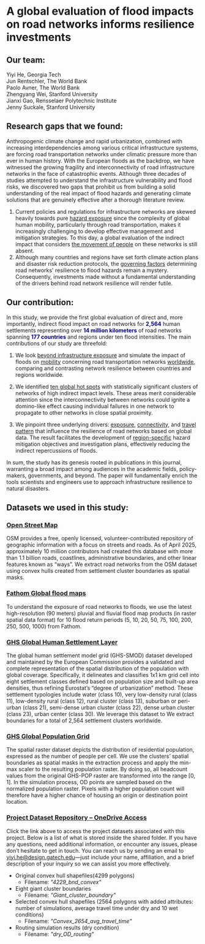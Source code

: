 # A global evaluation of flood impacts on road networks informs resilience investments

## Our team:
Yiyi He, Georgia Tech<br>
Jun Rentschler, The World Bank<br>
Paolo Avner, The World Bank<br>
Zhengyang Wei, Stanford University<br>
Jianxi Gao, Rensselaer Polytechnic Institute<br>
Jenny Suckale, Stanford University<br>

## Research gaps that we found:

Anthropogenic climate change and rapid urbanization, combined with increasing interdependencies among various critical infrastructure systems, are forcing road transportation networks under climatic pressure more than ever in human history. With the European floods as the backdrop, we have witnessed the growing fragility and interconnectivity of road infrastructure networks in the face of catastrophic events. Although three decades of studies attempted to understand the infrastructure vulnerability and flood risks, we discovered two gaps that prohibit us from building a solid understanding of the real impact of flood hazards and generating climate solutions that are genuinely effective after a thorough literature review.

1.	Current policies and regulations for infrastructure networks are skewed heavily towards pure <ins>hazard exposure</ins> since the complexity of global human mobility, particularly through road transportation, makes it increasingly challenging to develop effective management and mitigation strategies. To this day, a global evaluation of the indirect impact that considers <ins>the movement of people</ins> on these networks is still absent.
2.	Although many countries and regions have set forth climate action plans and disaster risk reduction protocols, the <ins>governing factors</ins> determining road networks' resilience to flood hazards remain a mystery. Consequently, investments made without a fundamental understanding of the drivers behind road network resilience will render futile.

## Our contribution:

In this study, we provide the first global evaluation of direct and, more importantly, indirect flood impact on road networks for <span style="color:navy">**2,564**</span> human settlements representing over <span style="color:navy">**14 million kilometers**</span> of road networks spanning <span style="color:navy">**177 countries**</span> and regions under ten flood intensities. The main contributions of our study are threefold:

1.	We look <ins>beyond infrastructure exposure</ins> and simulate the impact of floods on <ins>mobility</ins> concerning road transportation networks <ins>worldwide</ins>, comparing and contrasting network resilience between countries and regions worldwide.

2.	We identified <ins>ten global hot spots</ins> with statistically significant clusters of networks of high indirect impact levels. These areas merit considerable attention since the interconnectivity between networks could ignite a domino-like effect causing individual failures in one network to propagate to other networks in close spatial proximity.

3.	We pinpoint three underlying drivers: <ins>exposure</ins>, <ins>connectivity</ins>, and <ins>travel pattern</ins> that influence the resilience of road networks based on global data. The result facilitates the development of <ins>region-specific</ins> hazard mitigation objectives and investigation plans, effectively reducing the indirect repercussions of floods.

In sum, the study has its genesis rooted in publications in this journal, warranting a broad impact among audiences in the academic fields, policy-makers, governments, and beyond. The paper will fundamentally enrich the tools scientists and engineers use to approach infrastructure resilience to natural disasters.

## Datasets we used in this study:
### [Open Street Map](https://www.openstreetmap.org/about)
OSM provides a free, openly licensed, volunteer-contributed repository of geographic information with a focus on streets and roads.  As of April 2025, approximately 10 million contributors had created this database with more than 1.1 billion roads, coastlines, administrative boundaries, and other linear features known as “ways”. We extract road networks from the OSM dataset using convex hulls created from settlement cluster boundaries as spatial masks.<br>

### [Fathom Global flood maps](https://www.fathom.global/product/global-flood-map/)
To understand the exposure of road networks to floods, we use the latest high-resolution (90 meters) pluvial and fluvial flood map products (in raster spatial data format) for 10 flood return periods (5, 10, 20, 50, 75, 100, 200, 250, 500, 1000) from Fathom. 

### [GHS Global Human Settlement Layer](https://human-settlement.emergency.copernicus.eu/ghs_smod2023.php)
The global human settlement model grid (GHS-SMOD) dataset developed and maintained by the European Commission provides a validated and complete representation of the spatial distribution of the population with global coverage. Specifically, it delineates and classifies 1x1 km grid cell into eight settlement classes defined based on population size and built-up area densities, thus refining Eurostat’s “degree of urbanization” method. These settlement typologies include water (class 10), very low-density rural (class 11), low-density rural (class 12), rural cluster (class 13), suburban or peri-urban (class 21), semi-dense urban cluster (class 22), dense urban cluster (class 23), urban center (class 30). We leverage this dataset to We extract boundaries for a total of 2,564 settlement clusters worldwide.

### [GHS Global Population Grid](https://human-settlement.emergency.copernicus.eu/ghs_pop2023.php)
The spatial raster dataset depicts the distribution of residential population, expressed as the number of people per cell. We use the clusters’ spatial boundaries as spatial masks in the extraction process and apply the min-max scaler to the resulting population raster. By doing so, all headcount values from the original GHS-POP raster are transformed into the range [0, 1]. In the simulation process, OD points are sampled based on the normalized population raster. Pixels with a higher population count will therefore have a higher chance of housing an origin or destination point location.

### [Project Dataset Repository – OneDrive Access](https://gtvault-my.sharepoint.com/:f:/g/personal/yhe603_gatech_edu/EqT8fsXe8lFCqAlv-F0wrvYBbSk28cIUrIVlhRRU4vf0Iw?e=u1fhx2)
Click the link above to access the project datasets associated with this project. Below is a list of what is stored inside the shared folder. If you have any questions, need additional information, or encounter any issues, please don’t hesitate to get in touch. You can reach us by sending an email to yiyi.he@design.gatech.edu—just include your name, affiliation, and a brief description of your inquiry so we can assist you more effectively.
- Original convex hull shapefiles(4299 polygons) 
    - Filename: *"4229_bnd_convex"*
- Eight giant cluster boundaries
    - Filename: *"Giant_cluster_boundary"*
- Selected convex hull shapefiles (2564 polygons with added attributes: number of simulations, average travel time under dry and 10 wet  conditions)
    - Filename: *"Convex_2654_avg_travel_time"*
- Routing simulation results (dry condition)
    - Filename: *"dry_OD_routing"*
